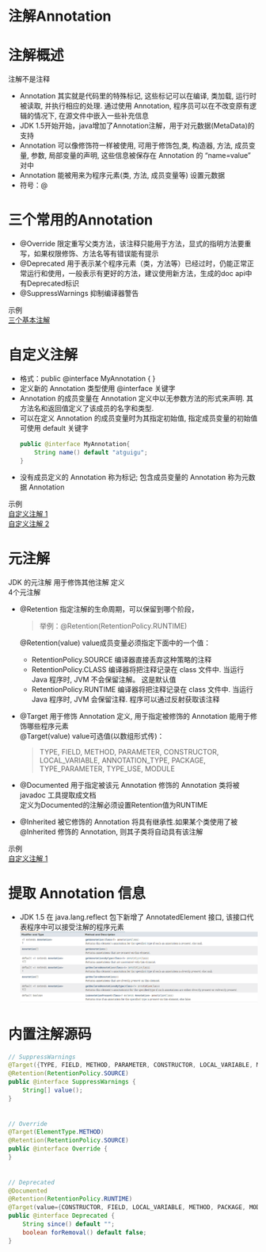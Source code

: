 注解Annotation
==

# 注解概述
注解不是注释
* Annotation 其实就是代码里的特殊标记, 这些标记可以在编译, 类加载, 运行时被读取, 并执行相应的处理. 通过使用 Annotation, 程序员可以在不改变原有逻辑的情况下, 在源文件中嵌入一些补充信息
* JDK 1.5开始开始，java增加了Annotation注解，用于对元数据(MetaData)的支持
* Annotation 可以像修饰符一样被使用, 可用于修饰包,类, 构造器, 方法, 成员变量, 参数, 局部变量的声明, 这些信息被保存在 Annotation 的 “name=value” 对中
* Annotation 能被用来为程序元素(类, 方法, 成员变量等) 设置元数据
* 符号：@

# 三个常用的Annotation
* @Override 限定重写父类方法，该注释只能用于方法，显式的指明方法要重写，如果权限修饰、方法名等有错误能有提示
* @Deprecated 用于表示某个程序元素（类，方法等）已经过时，仍能正常正常运行和使用，一般表示有更好的方法，建议使用新方法，生成的doc api中有Deprecated标识
* @SuppressWarnings 抑制编译器警告

示例  
[三个基本注解](../day14/src/com/java/annotation/AnnotationTest.java)

# 自定义注解
* 格式：public @interface MyAnnotation { }
* 定义新的 Annotation 类型使用 @interface 关键字
* Annotation 的成员变量在 Annotation 定义中以无参数方法的形式来声明. 其方法名和返回值定义了该成员的名字和类型.
* 可以在定义 Annotation 的成员变量时为其指定初始值, 指定成员变量的初始值可使用 default 关键字
    ```java
    public @interface MyAnnotation{
        String name() default "atguigu";
    }
    
    ```
* 没有成员定义的 Annotation 称为标记; 包含成员变量的 Annotation 称为元数据 Annotation

示例  
[自定义注解 1](../day14/src/com/java/annotation/MyAnnotation2.java)  
[自定义注解 2](../day14/src/com/java/annotation/MyAnnotation2.java)


# 元注解
JDK 的元注解 用于修饰其他注解 定义  
4个元注解
* @Retention 指定注解的生命周期，可以保留到哪个阶段，  
    >举例：@Retention(RetentionPolicy.RUNTIME)  
    
    @Retention(value) value成员变量必须指定下面中的一个值：
    * RetentionPolicy.SOURCE 编译器直接丢弃这种策略的注释
    * RetentionPolicy.CLASS 编译器将把注释记录在 class 文件中. 当运行 Java 程序时, JVM 不会保留注解。 这是默认值
    * RetentionPolicy.RUNTIME 编译器将把注释记录在 class 文件中. 当运行 Java 程序时, JVM 会保留注释. 程序可以通过反射获取该注释
* @Target 用于修饰 Annotation 定义, 用于指定被修饰的 Annotation 能用于修饰哪些程序元素  
    @Target(value) value可选值(以数组形式传)：
    >TYPE, FIELD, METHOD, PARAMETER, CONSTRUCTOR, LOCAL_VARIABLE, ANNOTATION_TYPE, PACKAGE, TYPE_PARAMETER, TYPE_USE, MODULE
* @Documented 用于指定被该元 Annotation 修饰的 Annotation 类将被 javadoc 工具提取成文档  
定义为Documented的注解必须设置Retention值为RUNTIME
* @Inherited 被它修饰的 Annotation 将具有继承性.如果某个类使用了被 @Inherited 修饰的 Annotation, 则其子类将自动具有该注解

示例  
[自定义注解 1](../day14/src/com/java/annotation/MyAnnotation2.java)  

# 提取 Annotation 信息
* JDK 1.5 在 java.lang.reflect 包下新增了 AnnotatedElement 接口, 该接口代表程序中可以接受注解的程序元素
![](../day14/images/AnnotatedElement.png)


# 内置注解源码
```java
// SuppressWarnings
@Target({TYPE, FIELD, METHOD, PARAMETER, CONSTRUCTOR, LOCAL_VARIABLE, MODULE})
@Retention(RetentionPolicy.SOURCE)
public @interface SuppressWarnings {
    String[] value();
}


// Override
@Target(ElementType.METHOD)
@Retention(RetentionPolicy.SOURCE)
public @interface Override {
}


// Deprecated
@Documented
@Retention(RetentionPolicy.RUNTIME)
@Target(value={CONSTRUCTOR, FIELD, LOCAL_VARIABLE, METHOD, PACKAGE, MODULE, PARAMETER, TYPE})
public @interface Deprecated {
    String since() default "";
    boolean forRemoval() default false;
}

```
